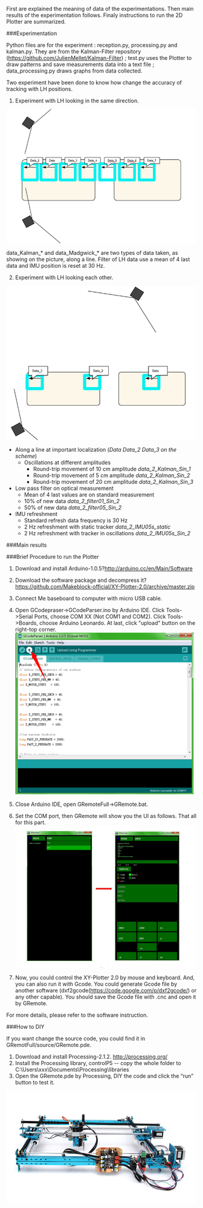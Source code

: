 
First are explained the meaning of data of the experimentations. Then main results of the experimentation follows. Finaly instructions to run the 2D Plotter are summarized.

###Experimentation

Python files are for the experiment : reception.py, processing.py and kalman.py. They are from the Kalman-Filter repository (https://github.com/JulienMellet/Kalman-Filter) ; test.py uses the Plotter to draw patterns and save measurements data into a text file ; data_processing.py draws graphs from data collected.

Two experiment have been done to know how change the accuracy of tracking with LH positions.

1. Experiment with LH looking in the same direction.

![](images/experiment_1.PNG)

data_Kalman_* and data_Madgwick_* are two types of data taken, as showing on the picture, along a line. Filter of LH data use a mean of 4 last data and IMU position is reset at 30 Hz.

2. Experiment with LH looking each other.

![](images/experiment_2.PNG)

* Along a line at important localization (*Data  Data_2  Data_3 on the scheme*)
	* Oscillations at different amplitudes 
		* Round-trip movement of 10 cm amplitude *data_2_Kalman_Sin_1*
		* Round-trip movement of 5 cm amplitude *data_2_Kalman_Sin_2*
		* Round-trip movement of 20 cm amplitude *data_2_Kalman_Sin_3*
* Low pass filter on optical measurement
	* Mean of 4 last values are on standard measurement
	* 10% of new data *data_2_filter01_Sin_2*
	* 50% of new data *data_2_filter05_Sin_2*
* IMU refreshment
	* Standard refresh data frequency is 30 Hz
	* 2 Hz refreshment with static tracker *data_2_IMU05s_static*
	* 2 Hz refreshment with tracker in oscillations *data_2_IMU05s_Sin_2*

###Main results



###Brief Procedure to run the Plotter

1. Download and install Arduino-1.0.5?http://arduino.cc/en/Main/Software

2. Download the software package and decompress it?https://github.com/Makeblock-official/XY-Plotter-2.0/archive/master.zip

3. Connect Me baseboard to computer with micro USB cable.

4. Open GCodepraser->GCodeParser.ino by Arduino IDE. Click Tools->Serial Ports, choose COM XX (Not COM1 and COM2). Click Tools->Boards, choose Arduino Leonardo. At last, click "upload" button on the right-top corner.
![alt text](images/Upload.png "Upload program to Me Baseboard")

5. Close Arduino IDE, open GRemoteFull->GRemote.bat. 

6. Set the COM port, then GRemote will show you the UI as follows. That all for this part.
![alt text](images/GRemote.jpg "Set the COM port")

7. Now, you could control the XY-Plotter 2.0 by mouse and keyboard. And, you can also run it with Gcode. You could generate Gcode file by another software (dxf2gcode(https://code.google.com/p/dxf2gcode/) or any other capable). You should save the Gcode file with .cnc and open it by GRemote.

For more details, please refer to the software instruction.

###How to DIY

If you want change the source code, you could find it in GRemotFull/source/GRemote.pde.

1. Download and install Processing-2.1.2. http://processing.org/
2. Install the Processing library, controlP5 -- copy the whole folder to C:\Users\xxx\Documents\Processing\libraries
3. Open the GRemote.pde by Processing, DIY the code and click the “run” button to test it.

![](images/XY%20Plotter%202.0.jpg)

